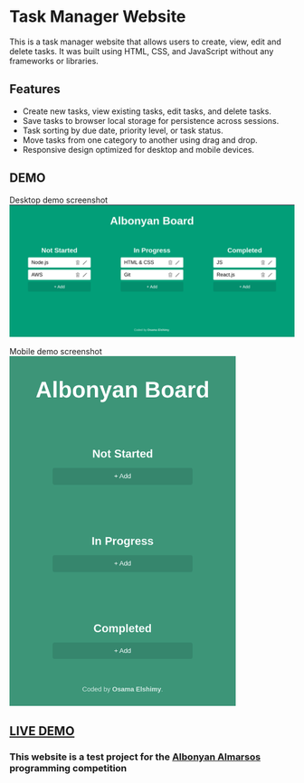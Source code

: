 # Task Manager Website
This is a task manager website that allows users to create, view, edit and delete tasks. It was built using HTML, CSS, and JavaScript without any frameworks or libraries.

## Features
- Create new tasks, view existing tasks, edit tasks, and delete tasks.
- Save tasks to browser local storage for persistence across sessions.
- Task sorting by due date, priority level, or task status.
- Move tasks from one category to another using drag and drop.
- Responsive design optimized for desktop and mobile devices.

## DEMO
Desktop demo screenshot  
<img src="https://github.com/Osama-Elshimy/task-manager-website/blob/main/desktop.png" alt="desktop screenshot" />

Mobile demo screenshot   
<img src="https://github.com/Osama-Elshimy/task-manager-website/blob/main/mobile.png" alt="mobile screenshot" width="400px" />

##  [LIVE DEMO](https://albonyan-board.netlify.app/)

### This website is a test project for the [Albonyan Almarsos](https://www.albonyanalmarsos.org/) programming competition
